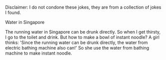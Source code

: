 Disclaimer: I do not condone these jokes, they are from a collection of jokes I found.

Water in Singapore

The running water in Singapore can be drunk directly. So when I get thirsty, I go to the toilet and drink. But how to make a bowl of instant noodle? A girl thinks:
'Since the running water can be drunk directly, the water from electric bathing machine also can!'
So she use the water from bathing machine to make instant noodle.

